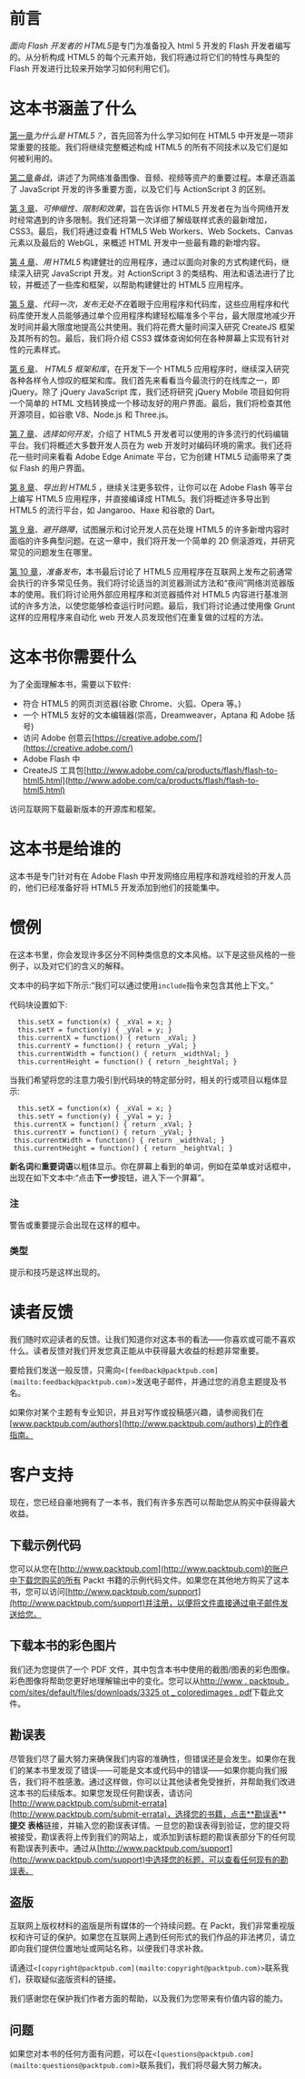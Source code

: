 # 前言

*面向 Flash 开发者的 HTML5*是专门为准备投入 html 5 开发的 Flash 开发者编写的。从分析构成 HTML5 的每个元素开始，我们将通过将它们的特性与典型的 Flash 开发进行比较来开始学习如何利用它们。

# 这本书涵盖了什么

[第一章](01.html "Chapter 1. Why HTML5?")*为什么是 HTML5？*，首先回答为什么学习如何在 HTML5 中开发是一项非常重要的技能。我们将继续完整概述构成 HTML5 的所有不同技术以及它们是如何被利用的。

[第二章](02.html "Chapter 2. Preparing for the Battle")*备战*，讲述了为网络准备图像、音频、视频等资产的重要过程。本章还涵盖了 JavaScript 开发的许多重要方面，以及它们与 ActionScript 3 的区别。

[第 3 章](03.html "Chapter 3. Scalability, Limitations, and Effects")、*可伸缩性、限制和效果*，旨在告诉你 HTML5 开发者在为当今网络开发时经常遇到的许多限制。我们还将第一次详细了解级联样式表的最新增加，CSS3。最后，我们将通过查看 HTML5 Web Workers、Web Sockets、Canvas 元素以及最后的 WebGL，来概述 HTML 开发中一些最有趣的新增内容。

[第 4 章](04.html "Chapter 4. Building Robust Applications with HTML5")、*用 HTML5* 构建健壮的应用程序，通过以面向对象的方式构建代码，继续深入研究 JavaScript 开发。对 ActionScript 3 的类结构、用法和语法进行了比较，并概述了一些库和框架，以帮助构建健壮的 HTML5 应用程序。

[第 5 章](05.html "Chapter 5. Code Once, Release Everywhere")、*代码一次，发布无处不在*着眼于应用程序和代码库，这些应用程序和代码库使开发人员能够通过单个应用程序构建轻松瞄准多个平台，最大限度地减少开发时间并最大限度地提高公共使用。我们将花费大量时间深入研究 CreateJS 框架及其所有的包。最后，我们将介绍 CSS3 媒体查询如何在各种屏幕上实现有针对性的元素样式。

[第 6 章](06.html "Chapter 6. HTML5 Frameworks and Libraries")、 *HTML5 框架和库*，在开发下一个 HTML5 应用程序时，继续深入研究各种各样令人惊叹的框架和库。我们首先来看看当今最流行的在线库之一，即 jQuery。除了 jQuery JavaScript 库，我们还将研究 jQuery Mobile 项目如何将一个简单的 HTML 文档转换成一个移动友好的用户界面。最后，我们将检查其他开源项目，如谷歌 V8、Node.js 和 Three.js。

[第 7 章](07.html "Chapter 7. Choosing How You Develop")、*选择如何开发*，介绍了 HTML5 开发者可以使用的许多流行的代码编辑平台。我们将概述大多数开发人员在为 web 开发时对编码环境的需求。我们还将花一些时间来看看 Adobe Edge Animate 平台，它为创建 HTML5 动画带来了类似 Flash 的用户界面。

[第 8 章](08.html "Chapter 8. Exporting to HTML5")、*导出到 HTML5* ，继续关注更多软件，让你可以在 Adobe Flash 等平台上编写 HTML5 应用程序，并直接编译成 HTML5。我们将概述许多导出到 HTML5 的流行平台，如 Jangaroo、Haxe 和谷歌的 Dart。

[第 9 章](09.html "Chapter 9. Avoiding the Roadblocks")、*避开路障*，试图展示和讨论开发人员在处理 HTML5 的许多新增内容时面临的许多典型问题。在这一章中，我们将开发一个简单的 2D 侧滚游戏，并研究常见的问题发生在哪里。

[第 10 章](10.html "Chapter 10. Preparing for Release")，*准备发布*，本书最后讨论了 HTML5 应用程序在互联网上发布之前通常会执行的许多常见任务。我们将讨论适当的浏览器测试方法和“夜间”网络浏览器版本的使用。我们将讨论用外部应用程序和浏览器插件对 HTML5 内容进行基准测试的许多方法，以使您能够检查运行时问题。最后，我们将讨论通过使用像 Grunt 这样的应用程序来自动化 web 开发人员发现他们在重复做的过程的方法。

# 这本书你需要什么

为了全面理解本书，需要以下软件:

*   符合 HTML5 的网页浏览器(谷歌 Chrome、火狐、Opera 等。)
*   一个 HTML5 友好的文本编辑器(崇高，Dreamweaver，Aptana 和 Adobe 括号)
*   访问 Adobe 创意云[https://creative.adobe.com/](https://creative.adobe.com/)
*   Adobe Flash 中
*   CreateJS 工具包[http://www.adobe.com/ca/products/flash/flash-to-html5.html](http://www.adobe.com/ca/products/flash/flash-to-html5.html)

访问互联网下载最新版本的开源库和框架。

# 这本书是给谁的

这本书是专门针对有在 Adobe Flash 中开发网络应用程序和游戏经验的开发人员的，他们已经准备好将 HTML5 开发添加到他们的技能集中。

# 惯例

在这本书里，你会发现许多区分不同种类信息的文本风格。以下是这些风格的一些例子，以及对它们的含义的解释。

文本中的码字如下所示:“我们可以通过使用`include`指令来包含其他上下文。”

代码块设置如下:

```
  this.setX = function(x) { _xVal = x; }
  this.setY = function(y) { _yVal = y; }
  this.currentX = function() { return _xVal; }
  this.currentY = function() { return _yVal; }
  this.currentWidth = function() { return _widthVal; }
  this.currentHeight = function() { return _heightVal; }
```

当我们希望将您的注意力吸引到代码块的特定部分时，相关的行或项目以粗体显示:

```
  this.setX = function(x) { _xVal = x; }
  this.setY = function(y) { _yVal = y; }
 this.currentX = function() { return _xVal; }
 this.currentY = function() { return _yVal; }
 this.currentWidth = function() { return _widthVal; }
 this.currentHeight = function() { return _heightVal; }

```

**新名词**和**重要词语**以粗体显示。你在屏幕上看到的单词，例如在菜单或对话框中，出现在如下文本中:“点击**下一步**按钮，进入下一个屏幕”。

### 注

警告或重要提示会出现在这样的框中。

### 类型

提示和技巧是这样出现的。

# 读者反馈

我们随时欢迎读者的反馈。让我们知道你对这本书的看法——你喜欢或可能不喜欢什么。读者反馈对我们开发您真正能从中获得最大收益的标题非常重要。

要给我们发送一般反馈，只需向`<[feedback@packtpub.com](mailto:feedback@packtpub.com)>`发送电子邮件，并通过您的消息主题提及书名。

如果你对某个主题有专业知识，并且对写作或投稿感兴趣，请参阅我们在[www.packtpub.com/authors](http://www.packtpub.com/authors)上的作者指南。

# 客户支持

现在，您已经自豪地拥有了一本书，我们有许多东西可以帮助您从购买中获得最大收益。

## 下载示例代码

您可以从您在[http://www.packtpub.com](http://www.packtpub.com)的账户中下载您购买的所有 Packt 书籍的示例代码文件。如果您在其他地方购买了这本书，您可以访问[http://www.packtpub.com/support](http://www.packtpub.com/support)并注册，以便将文件直接通过电子邮件发送给您。

## 下载本书的彩色图片

我们还为您提供了一个 PDF 文件，其中包含本书中使用的截图/图表的彩色图像。彩色图像将帮助您更好地理解输出中的变化。您可以从[http://www . packtpub . com/sites/default/files/downloads/3325 ot _ coloredimages . pdf](http://www.packtpub.com/sites/default/files/downloads/3325OT_ColoredImages.pdf)下载此文件。

## 勘误表

尽管我们尽了最大努力来确保我们内容的准确性，但错误还是会发生。如果你在我们的某本书里发现了错误——可能是文本或代码中的错误——如果你能向我们报告，我们将不胜感激。通过这样做，你可以让其他读者免受挫折，并帮助我们改进这本书的后续版本。如果您发现任何勘误表，请访问[http://www.packtpub.com/submit-errata](http://www.packtpub.com/submit-errata)，选择您的书籍，点击**勘误表** **提交** **表格**链接，并输入您的勘误表详情。一旦您的勘误表得到验证，您的提交将被接受，勘误表将上传到我们的网站上，或添加到该标题的勘误表部分下的任何现有勘误表列表中。通过从[http://www.packtpub.com/support](http://www.packtpub.com/support)中选择您的标题，可以查看任何现有的勘误表。

## 盗版

互联网上版权材料的盗版是所有媒体的一个持续问题。在 Packt，我们非常重视版权和许可证的保护。如果您在互联网上遇到任何形式的我们作品的非法拷贝，请立即向我们提供位置地址或网站名称，以便我们寻求补救。

请通过`<[copyright@packtpub.com](mailto:copyright@packtpub.com)>`联系我们，获取疑似盗版资料的链接。

我们感谢您在保护我们作者方面的帮助，以及我们为您带来有价值内容的能力。

## 问题

如果您对本书的任何方面有问题，可以在`<[questions@packtpub.com](mailto:questions@packtpub.com)>`联系我们，我们将尽最大努力解决。